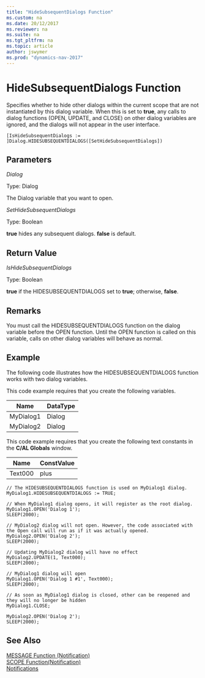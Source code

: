 ```yaml
---
title: "HideSubsequentDialogs Function"
ms.custom: na
ms.date: 20/12/2017
ms.reviewer: na
ms.suite: na
ms.tgt_pltfrm: na
ms.topic: article
author: jswymer
ms.prod: "dynamics-nav-2017"
---
```

# HideSubsequentDialogs Function
Specifies whether to hide other dialogs within the current scope that are not instantiated by this dialog variable. When this is set to **true**, any calls to dialog functions (OPEN, UPDATE, and CLOSE) on other dialog variables are ignored, and the dialogs will not appear in the user interface.

```
[IsHideSubsequentDialogs := ]Dialog.HIDESUBSEQUENTDIALOGS([SetHideSubsequentDialogs])
```
## Parameters
*Dialog*

Type: Dialog

The Dialog variable that you want to open.

*SetHideSubsequentDialogs*

Type: Boolean

**true** hides any subsequent dialogs. **false** is default.

## Return Value
*IsHideSubsequentDialogs*

Type: Boolean

**true** if the HIDESUBSEQUENTDIALOGS set to **true**; otherwise, **false**.

## Remarks
You must call the HIDESUBSEQUENTDIALOGS function on the dialog variable before the OPEN function. Until the OPEN function is called on this variable, calls on other dialog variables will behave as normal.

##  Example
The following code illustrates how the HIDESUBSEQUENTDIALOGS function works with two dialog variables.

This code example requires that you create the following variables.  

|Name|DataType|  
|----------|--------------|  
|MyDialog1|Dialog|  
|MyDialog2|Dialog|  

This code example requires that you create the following text constants in the **C/AL Globals** window.  

|Name|ConstValue|  
|----------|----------------|  
|Text000|plus|   


```
// The HIDESUBSEQUENTDIALOGS function is used on MyDialog1 dialog.
MyDialog1.HIDESUBSEQUENTDIALOGS := TRUE;

// When MyDialog1 dialog opens, it will register as the root dialog.
MyDialog1.OPEN('Dialog 1');
SLEEP(2000);

// MyDialog2 dialog will not open. However, the code associated with the Open call will run as if it was actually opened.
MyDialog2.OPEN('Dialog 2');
SLEEP(2000);

// Updating MyDialog2 dialog will have no effect
MyDialog2.UPDATE(1, Text000);
SLEEP(2000);

// MyDialog1 dialog will open 
MyDialog1.OPEN('Dialog 1 #1', Text000);
SLEEP(2000);

// As soon as MyDialog1 dialog is closed, other can be reopened and they will no longer be hidden
MyDialog1.CLOSE;

MyDialog2.OPEN('Dialog 2');
SLEEP(2000);

```

## See Also  
[MESSAGE Function (Notification)](function-notificationmessage.md)  
[SCOPE Function(Notification)](function-notificationscope.md)  
[Notifications](notifications-developing.md)
